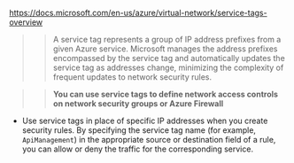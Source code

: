 https://docs.microsoft.com/en-us/azure/virtual-network/service-tags-overview

>> A service tag represents a group of IP address prefixes from a given Azure service. Microsoft manages the address prefixes encompassed by the service tag and automatically updates the service tag as addresses change, minimizing the complexity of frequent updates to network security rules.

>> **You can use service tags to define network access controls on network security groups or Azure Firewall** 
- Use service tags in place of specific IP addresses when you create security rules. By specifying the service tag name (for example, `ApiManagement`) in the appropriate source or destination field of a rule, you can allow or deny the traffic for the corresponding service.
